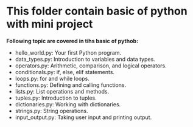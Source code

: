 # This folder contain basic of python with mini project
**Following topic are covered in tihs basic of pythob:**

* hello_world.py: Your first Python program.
* data_types.py: Introduction to variables and data types.
* operators.py: Arithmetic, comparison, and logical operators.
* conditionals.py: if, else, elif statements.
* loops.py: for and while loops.
* functions.py: Defining and calling functions.
* lists.py: List operations and methods.
* tuples.py: Introduction to tuples.
* dictionaries.py: Working with dictionaries.
* strings.py: String operations.
* input_output.py: Taking user input and printing output.